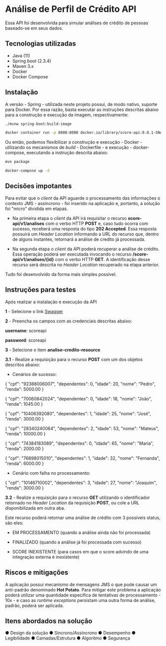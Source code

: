 # Análise de Perfil de Crédito API

Essa API foi desenvolvida para simular análises de crédito de pessoas baseado-se em seus dados.

## Tecnologias utilizadas

- Java (11)
- Spring boot (2.3.4)
- Maven 3.x
- Docker 
- Docker Compose

## Instalação

A versão - Spring - utilizada neste projeto possui, de modo nativo, suporte para Docker. Por essa razão, basta executar as instruções descritas abaixo para a construção e execução da imagem, respectivamente:

```bash
./mvnw spring-boot:build-image

docker container run -p 8080:8080 docker.io/library/score-api:0.0.1-SNAPSHOT
```

Ou então, podemos flexibilizar a construção e execução - Docker - utilizando os mecanismos de *build* - Dockerfile - e execução - docker-compose, executando a instrução descrita abaixo:

```bash
mvn package

docker-compose up -d
```

## Decisões impotantes

Para evitar que o *client* da API aguarde o processamento das informações o contexto JMS - assíncrono - foi inserido na aplicação e, portanto, a solução foi "micro" dividida em etapas.

- Na primeira etapa o *client* da API irá requisitar o recurso **score-api/v1/analises** com o verbo HTTP **POST** e, caso tudo ocorra com sucesso, receberá uma resposta do tipo **202 Accepted**. Essa resposta possuirá um *Header Location* informando a URL do recurso que, dentro de alguns instantes, retornará a análise de credito já processada. 

- Na segunda etapa o *client* da API poderá recuperar a análise de crédito. Essa operação poderá ser executada invocando o recurso **/score-api/v1/analises/{id}** com o verbo HTTP **GET**. A identificação desse recurso será descrita no *Header Location* recuperado na etapa anterior.


Tudo foi desenvolvido da forma mais simples possível.

## Instruções para testes

Após realizar a instalação e execução da API

**1** - Selecione o link [Swagger](http://localhost:8080/swagger-ui.html)

**2** - Preencha os campos com as credenciais descritas abaixo:

**username**: scoreapi

**password**: scoreapi

**3** - Selecione o item **analise-credito-resource** 

**3.1** - Realize a requisição para o recurso **POST** com um dos objetos descritos abaixo:


- Cenários de sucesso:

{
  "cpf": "92388006007",
  "dependentes": 0,
  "idade": 20,
  "nome": "Pedro",
  "renda": 5000.00
}

{
  "cpf": "70060842024",
  "dependentes": 0,
  "idade": 18,
  "nome": "João",
  "renda": 1045.00
}

{
  "cpf": "10406392080",
  "dependentes": 1,
  "idade": 25,
  "nome": "José",
  "renda": 3000.00
}

{
  "cpf": "28340240064",
  "dependentes": 2,
  "idade": 53,
  "nome": "Mateus",
  "renda": 10000.00
}

{
  "cpf": "74384183089",
  "dependentes": 0,
  "idade": 65,
  "nome": "Maria",
  "renda": 2000.00
}

{
  "cpf": "76898015010",
  "dependentes": 1,
  "idade": 32,
  "nome": "Fernanda",
  "renda": 6000.00
}

- Cenário com falha no processamento:

{
  "cpf": "10146710002",
  "dependentes": 3,
  "idade": 27,
  "nome": "Joaquim",
  "renda": 3000.00
}



**3.2** - Realize a requisição para o recurso **GET** utilizando o identificador retornado no *Header Location* da requisição **POST**, ou cole a URL disponibilizada em outra aba.

Este recurso poderá retornar uma análise de crédito com 3 possíveis status, são eles:

- EM PROCESSAMENTO (quando a análise ainda não foi processada)

- FINALIZADO (quando a análise já foi processada com sucesso)

- SCORE INEXISTENTE (para casos em que o score advindo de uma integração externa é inexistente)

## Riscos e mitigações

A aplicação possui mecanismo de mensagens JMS o que pode causar um anti-padrão denominado **Hot Potato**. Para mitigar este problema a aplicação poderá utilizar uma quantidade específica de tentativas de processamento - 10x - e caso as *runtime exceptions* persistam uma outra forma de análise, padrão, poderá ser aplicada.

## Itens abordados na solução

● Design da solução
● Síncrono/Assíncrono
● Desempenho
● Legibilidade
● Camadas/Estrutura
● Algoritmo
● Segurança 